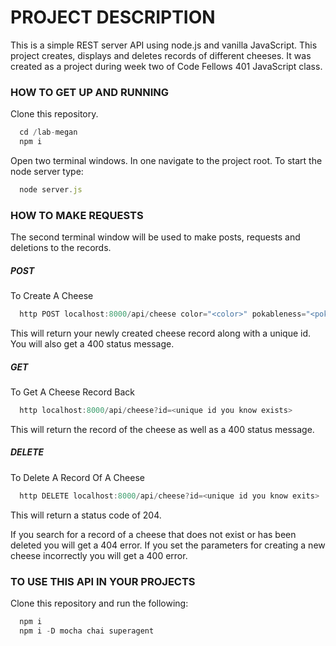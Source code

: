 # PROJECT DESCRIPTION

This is a simple REST server API using node.js and vanilla JavaScript. This project creates, displays and deletes records of different cheeses. It was created as a project during week two of Code Fellows 401 JavaScript class.

### HOW TO GET UP AND RUNNING

Clone this repository.
``` JavaScript
  cd /lab-megan
  npm i
```
Open two terminal windows. In one navigate to the project root. To start the node server type:
``` JavaScript
  node server.js
```
### HOW TO MAKE REQUESTS

The second terminal window will be used to make posts, requests and deletions to the records.

##### POST
To Create A Cheese
``` JavaScript
  http POST localhost:8000/api/cheese color="<color>" pokableness="<pokableness>"
```
This will return your newly created cheese record along with a unique id. You will also get a 400 status message.


##### GET
To Get A Cheese Record Back
``` JavaScript
  http localhost:8000/api/cheese?id=<unique id you know exists>
```
This will return the record of the cheese as well as a 400 status message.

##### DELETE
To Delete A Record Of A Cheese
``` JavaScript
  http DELETE localhost:8000/api/cheese?id=<unique id you know exits>
```
This will return a status code of 204.

If you search for a record of a cheese that does not exist or has been deleted you will get a 404 error. If you set the parameters for creating a new cheese incorrectly you will get a 400 error.

### TO USE THIS API IN YOUR PROJECTS

Clone this repository and run the following:
``` JavaScript
  npm i
  npm i -D mocha chai superagent
```
